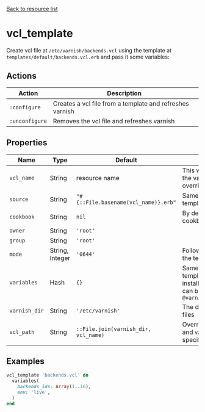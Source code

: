 [Back to resource list](../README.md#resources)

# vcl_template

Create vcl file at `/etc/varnish/backends.vcl` using the template at `templates/default/backends.vcl.erb` and pass it some variables:

## Actions

| Action         | Description                                              |
| -------------- | -------------------------------------------------------- |
| `:configure`   | Creates a vcl file from a template and refreshes varnish |
| `:unconfigure` | Removes the vcl file and refreshes varnish               |

## Properties

| Name          | Type            | Default                              | Description                                                                                                                                      |
| ------------- | --------------- | ------------------------------------ | ------------------------------------------------------------------------------------------------------------------------------------------------ |
| `vcl_name`    | String          | resource name                        | This will be the file name in the varnish vcl directory if not overridden by `vcl_path`                                                          |
| `source`      | String          | `"#{::File.basename(vcl_name)}.erb"` | Same behavior as the template resource                                                                                                           |
| `cookbook`    | String          | `nil`                                | By default it uses the cookbook the resource is in                                                                                               |
| `owner`       | String          | `'root'`                             |                                                                                                                                                  |
| `group`       | String          | `'root'`                             |                                                                                                                                                  |
| `mode`        | String, Integer | `'0644'`                             | Follows the same behavior as the template resource                                                                                               |
| `variables`   | Hash            | `{}`                                 | Same behavior as the template resource but if the installed varnish major version can be found it is merged in at `@varnish[:installed_version]` |
| `varnish_dir` | String          | `'/etc/varnish'`                     | The directory to use for vcl files                                                                                                               |
| `vcl_path`    | String          | `::File.join(varnish_dir, vcl_name)` | Overrides both the `vcl_name` and `varnish_dir` if this is specified                                                                             |

## Examples

```ruby
vcl_template 'backends.vcl' do
  variables(
    backends_ids: Array(1..16),
    env: 'live',
  )
end
```
